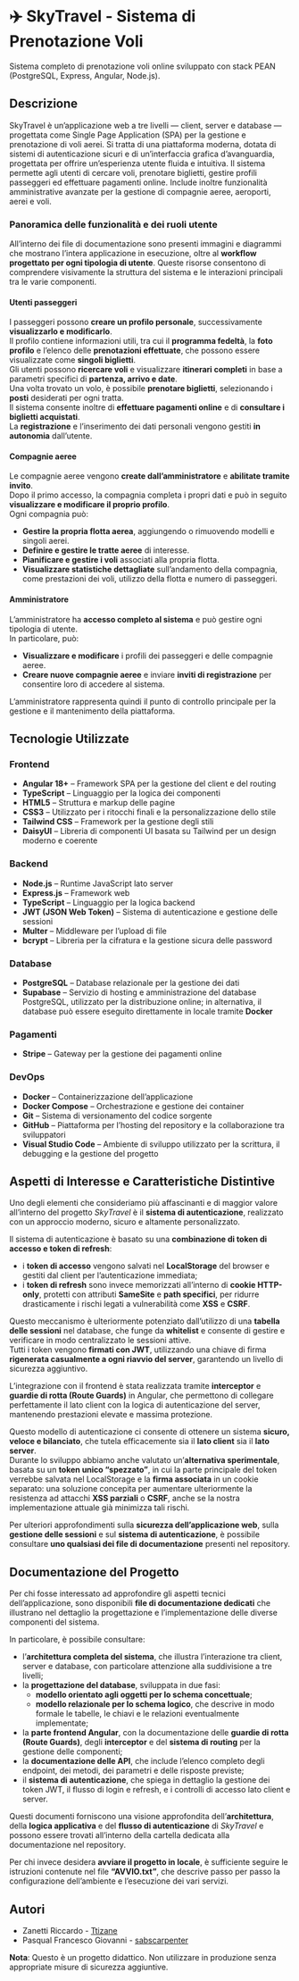# ✈️ SkyTravel - Sistema di Prenotazione Voli

Sistema completo di prenotazione voli online sviluppato con stack PEAN (PostgreSQL, Express, Angular, Node.js).

## Descrizione

SkyTravel è un’applicazione web a tre livelli — client, server e database — progettata come Single Page Application (SPA) per la gestione e prenotazione di voli aerei. Si tratta di una piattaforma moderna, dotata di sistemi di autenticazione sicuri e di un’interfaccia grafica d’avanguardia, progettata per offrire un’esperienza utente fluida e intuitiva. Il sistema permette agli utenti di cercare voli, prenotare biglietti, gestire profili passeggeri ed effettuare pagamenti online. Include inoltre funzionalità amministrative avanzate per la gestione di compagnie aeree, aeroporti, aerei e voli.

### Panoramica delle funzionalità e dei ruoli utente

All’interno dei file di documentazione sono presenti immagini e diagrammi che mostrano l’intera applicazione in esecuzione, oltre al **workflow progettato per ogni tipologia di utente**. Queste risorse consentono di comprendere visivamente la struttura del sistema e le interazioni principali tra le varie componenti.

#### Utenti passeggeri
I passeggeri possono **creare un profilo personale**, successivamente **visualizzarlo e modificarlo**.  
Il profilo contiene informazioni utili, tra cui il **programma fedeltà**, la **foto profilo** e l’elenco delle **prenotazioni effettuate**, che possono essere visualizzate come **singoli biglietti**.  
Gli utenti possono **ricercare voli** e visualizzare **itinerari completi** in base a parametri specifici di **partenza, arrivo e date**.  
Una volta trovato un volo, è possibile **prenotare biglietti**, selezionando i **posti** desiderati per ogni tratta.  
Il sistema consente inoltre di **effettuare pagamenti online** e di **consultare i biglietti acquistati**.  
La **registrazione** e l’inserimento dei dati personali vengono gestiti **in autonomia** dall’utente.

#### Compagnie aeree
Le compagnie aeree vengono **create dall’amministratore** e **abilitate tramite invito**.  
Dopo il primo accesso, la compagnia completa i propri dati e può in seguito **visualizzare e modificare il proprio profilo**.  
Ogni compagnia può:
- **Gestire la propria flotta aerea**, aggiungendo o rimuovendo modelli e singoli aerei.  
- **Definire e gestire le tratte aeree** di interesse.  
- **Pianificare e gestire i voli** associati alla propria flotta.  
- **Visualizzare statistiche dettagliate** sull’andamento della compagnia, come prestazioni dei voli, utilizzo della flotta e numero di passeggeri.

#### Amministratore
L’amministratore ha **accesso completo al sistema** e può gestire ogni tipologia di utente.  
In particolare, può:
- **Visualizzare e modificare** i profili dei passeggeri e delle compagnie aeree.  
- **Creare nuove compagnie aeree** e inviare **inviti di registrazione** per consentire loro di accedere al sistema.  

L’amministratore rappresenta quindi il punto di controllo principale per la gestione e il mantenimento della piattaforma.

## Tecnologie Utilizzate

### Frontend
- **Angular 18+** – Framework SPA per la gestione del client e del routing
- **TypeScript** – Linguaggio per la logica dei componenti
- **HTML5** – Struttura e markup delle pagine
- **CSS3** – Utilizzato per i ritocchi finali e la personalizzazione dello stile
- **Tailwind CSS** – Framework per la gestione degli stili
- **DaisyUI** – Libreria di componenti UI basata su Tailwind per un design moderno e coerente

### Backend
- **Node.js** – Runtime JavaScript lato server
- **Express.js** – Framework web
- **TypeScript** – Linguaggio per la logica backend
- **JWT (JSON Web Token)** – Sistema di autenticazione e gestione delle sessioni
- **Multer** – Middleware per l’upload di file
- **bcrypt** – Libreria per la cifratura e la gestione sicura delle password

### Database
- **PostgreSQL** – Database relazionale per la gestione dei dati  
- **Supabase** – Servizio di hosting e amministrazione del database PostgreSQL, utilizzato per la distribuzione online; in alternativa, il database può essere eseguito direttamente in locale tramite **Docker**

### Pagamenti
- **Stripe** – Gateway per la gestione dei pagamenti online

### DevOps
- **Docker** – Containerizzazione dell’applicazione  
- **Docker Compose** – Orchestrazione e gestione dei container  
- **Git** – Sistema di versionamento del codice sorgente  
- **GitHub** – Piattaforma per l’hosting del repository e la collaborazione tra sviluppatori  
- **Visual Studio Code** – Ambiente di sviluppo utilizzato per la scrittura, il debugging e la gestione del progetto

## Aspetti di Interesse e Caratteristiche Distintive

Uno degli elementi che consideriamo più affascinanti e di maggior valore all’interno del progetto *SkyTravel* è il **sistema di autenticazione**, realizzato con un approccio moderno, sicuro e altamente personalizzato.

Il sistema di autenticazione è basato su una **combinazione di token di accesso e token di refresh**:  
- i **token di accesso** vengono salvati nel **LocalStorage** del browser e gestiti dal client per l’autenticazione immediata;  
- i **token di refresh** sono invece memorizzati all’interno di **cookie HTTP-only**, protetti con attributi **SameSite** e **path specifici**, per ridurre drasticamente i rischi legati a vulnerabilità come **XSS** e **CSRF**.  

Questo meccanismo è ulteriormente potenziato dall’utilizzo di una **tabella delle sessioni** nel database, che funge da **whitelist** e consente di gestire e verificare in modo centralizzato le sessioni attive.  
Tutti i token vengono **firmati con JWT**, utilizzando una chiave di firma **rigenerata casualmente a ogni riavvio del server**, garantendo un livello di sicurezza aggiuntivo.

L’integrazione con il frontend è stata realizzata tramite **interceptor** e **guardie di rotta (Route Guards)** in Angular, che permettono di collegare perfettamente il lato client con la logica di autenticazione del server, mantenendo prestazioni elevate e massima protezione.

Questo modello di autenticazione ci consente di ottenere un sistema **sicuro, veloce e bilanciato**, che tutela efficacemente sia il **lato client** sia il **lato server**.  
Durante lo sviluppo abbiamo anche valutato un’**alternativa sperimentale**, basata su un **token unico “spezzato”**, in cui la parte principale del token verrebbe salvata nel LocalStorage e la **firma associata** in un cookie separato: una soluzione concepita per aumentare ulteriormente la resistenza ad attacchi **XSS parziali** o **CSRF**, anche se la nostra implementazione attuale già minimizza tali rischi.

Per ulteriori approfondimenti sulla **sicurezza dell’applicazione web**, sulla **gestione delle sessioni** e sul **sistema di autenticazione**, è possibile consultare **uno qualsiasi dei file di documentazione** presenti nel repository.

## Documentazione del Progetto

Per chi fosse interessato ad approfondire gli aspetti tecnici dell’applicazione, sono disponibili **file di documentazione dedicati** che illustrano nel dettaglio la progettazione e l’implementazione delle diverse componenti del sistema.

In particolare, è possibile consultare:
- l’**architettura completa del sistema**, che illustra l’interazione tra client, server e database, con particolare attenzione alla suddivisione a tre livelli;  
- la **progettazione del database**, sviluppata in due fasi:  
  - **modello orientato agli oggetti per lo schema concettuale**;  
  - **modello relazionale per lo schema logico**, che descrive in modo formale le tabelle, le chiavi e le relazioni eventualmente implementate;  
- la **parte frontend Angular**, con la documentazione delle **guardie di rotta (Route Guards)**, degli **interceptor** e del **sistema di routing** per la gestione delle componenti;  
- la **documentazione delle API**, che include l’elenco completo degli endpoint, dei metodi, dei parametri e delle risposte previste;  
- il **sistema di autenticazione**, che spiega in dettaglio la gestione dei token JWT, il flusso di login e refresh, e i controlli di accesso lato client e server.

Questi documenti forniscono una visione approfondita dell’**architettura**, della **logica applicativa** e del **flusso di autenticazione** di *SkyTravel* e possono essere trovati all’interno della cartella dedicata alla documentazione nel repository.

Per chi invece desidera **avviare il progetto in locale**, è sufficiente seguire le istruzioni contenute nel file **“AVVIO.txt”**, che descrive passo per passo la configurazione dell’ambiente e l’esecuzione dei vari servizi.

## Autori

- Zanetti Riccardo - [Ttizane](https://github.com/Ttizane)
- Pasqual Francesco Giovanni - [sabscarpenter](https://github.com/sabscarpenter)

**Nota**: Questo è un progetto didattico. Non utilizzare in produzione senza appropriate misure di sicurezza aggiuntive.
